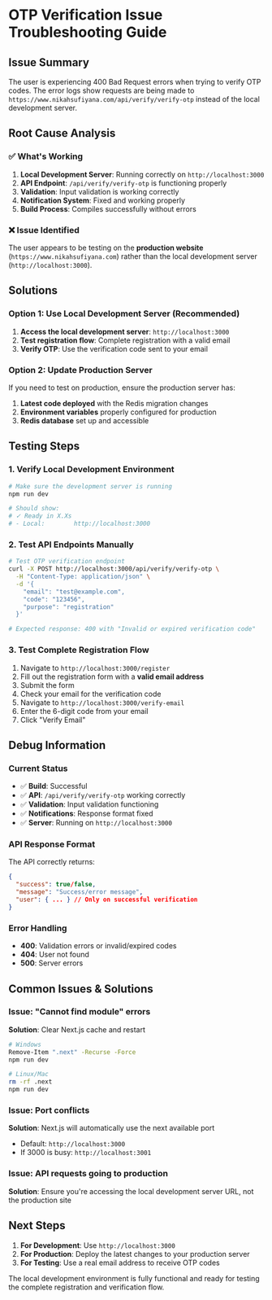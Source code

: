# OTP Verification Issue Troubleshooting Guide

## Issue Summary
The user is experiencing 400 Bad Request errors when trying to verify OTP codes. The error logs show requests are being made to `https://www.nikahsufiyana.com/api/verify/verify-otp` instead of the local development server.

## Root Cause Analysis

### ✅ **What's Working**
1. **Local Development Server**: Running correctly on `http://localhost:3000`
2. **API Endpoint**: `/api/verify/verify-otp` is functioning properly
3. **Validation**: Input validation is working correctly
4. **Notification System**: Fixed and working properly
5. **Build Process**: Compiles successfully without errors

### ❌ **Issue Identified**
The user appears to be testing on the **production website** (`https://www.nikahsufiyana.com`) rather than the local development server (`http://localhost:3000`).

## Solutions

### Option 1: Use Local Development Server (Recommended)
1. **Access the local development server**: `http://localhost:3000`
2. **Test registration flow**: Complete registration with a valid email
3. **Verify OTP**: Use the verification code sent to your email

### Option 2: Update Production Server
If you need to test on production, ensure the production server has:
1. **Latest code deployed** with the Redis migration changes
2. **Environment variables** properly configured for production
3. **Redis database** set up and accessible

## Testing Steps

### 1. Verify Local Development Environment
```bash
# Make sure the development server is running
npm run dev

# Should show:
# ✓ Ready in X.Xs
# - Local:        http://localhost:3000
```

### 2. Test API Endpoints Manually
```bash
# Test OTP verification endpoint
curl -X POST http://localhost:3000/api/verify/verify-otp \
  -H "Content-Type: application/json" \
  -d '{
    "email": "test@example.com",
    "code": "123456",
    "purpose": "registration"
  }'

# Expected response: 400 with "Invalid or expired verification code"
```

### 3. Test Complete Registration Flow
1. Navigate to `http://localhost:3000/register`
2. Fill out the registration form with a **valid email address**
3. Submit the form
4. Check your email for the verification code
5. Navigate to `http://localhost:3000/verify-email`
6. Enter the 6-digit code from your email
7. Click "Verify Email"

## Debug Information

### Current Status
- ✅ **Build**: Successful
- ✅ **API**: `/api/verify/verify-otp` working correctly
- ✅ **Validation**: Input validation functioning
- ✅ **Notifications**: Response format fixed
- ✅ **Server**: Running on `http://localhost:3000`

### API Response Format
The API correctly returns:
```json
{
  "success": true/false,
  "message": "Success/error message",
  "user": { ... } // Only on successful verification
}
```

### Error Handling
- **400**: Validation errors or invalid/expired codes
- **404**: User not found
- **500**: Server errors

## Common Issues & Solutions

### Issue: "Cannot find module" errors
**Solution**: Clear Next.js cache and restart
```bash
# Windows
Remove-Item ".next" -Recurse -Force
npm run dev

# Linux/Mac
rm -rf .next
npm run dev
```

### Issue: Port conflicts
**Solution**: Next.js will automatically use the next available port
- Default: `http://localhost:3000`
- If 3000 is busy: `http://localhost:3001`

### Issue: API requests going to production
**Solution**: Ensure you're accessing the local development server URL, not the production site

## Next Steps

1. **For Development**: Use `http://localhost:3000`
2. **For Production**: Deploy the latest changes to your production server
3. **For Testing**: Use a real email address to receive OTP codes

The local development environment is fully functional and ready for testing the complete registration and verification flow.

